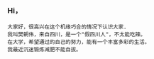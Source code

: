 ### Hi，
    大家好，很高兴在这个机缘巧合的情况下认识大家.
    我叫樊朝伟，来自四川，是一个"假四川人"，不太能吃辣。
    在大学，希望通过的自己的努力，能有一个丰富多彩的生活。
    我最近沉迷锻炼减肥不能自拔。
